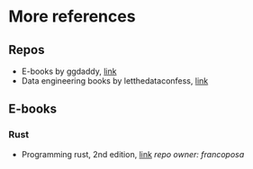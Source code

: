 # More references

## Repos

- E-books by ggdaddy, [link](https://github.com/gg-daddy/ebooks)
- Data engineering books by letthedataconfess, [link](https://github.com/letthedataconfess/Data-Engineering-Books)

## E-books

### Rust

- Programming rust, 2nd edition, [link](https://github.com/francoposa/programming-rust) *repo owner: francoposa*
